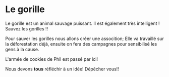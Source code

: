 # Le gorille
Le gorille est un animal sauvage puissant.
Il est également très intelligent !
Sauvez les gorilles !!


Pour sauver les gorilles nous allons créer une assocition;
Elle va travaillé sur la déforestation déjà,
ensuite on fera des campagnes pour sensibilisé les gens à la cause.


L'armée de cookies de Phil est passé par ici!


Nous devons **tous** réfléchir à un idée! Dépêcher vous!!

